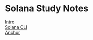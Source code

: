 # Solana Study Notes

[Intro](./notes/intro.md) \
[Solana CLI](./notes/cli-basics.md) \
[Anchor](./notes/anchor.md)